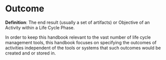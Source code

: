 # Outcome

**Definition**: The end result (usually a set of artifacts) or Objective of an Activity within a Life Cycle Phase.

In order to keep this handbook relevant to the vast number of life cycle management tools, this handbook focuses on specifying the outcomes of activities independent of the tools or systems that such outcomes would be created and or stored in.